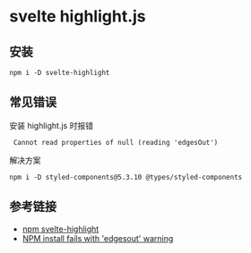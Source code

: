 # svelte highlight.js

## 安装

```
npm i -D svelte-highlight
```


## 常见错误

安装 highlight.js 时报错

```
 Cannot read properties of null (reading 'edgesOut')
```

解决方案

```
npm i -D styled-components@5.3.10 @types/styled-components
```

## 参考链接

- [npm svelte-highlight](https://www.npmjs.com/package/svelte-highlight)
- [NPM install fails with 'edgesout' warning](https://github.com/styled-components/styled-components/issues/3998)
